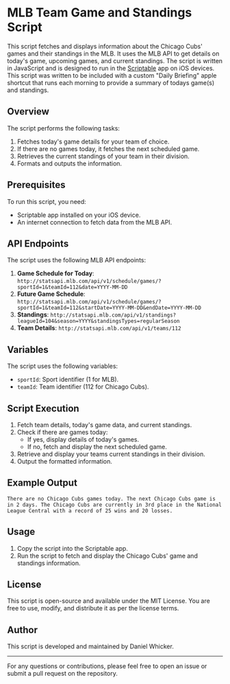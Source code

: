 # MLB Team Game and Standings Script

This script fetches and displays information about the Chicago Cubs' games and their standings in the MLB. It uses the MLB API to get details on today's game, upcoming games, and current standings.  The script is written in JavaScript and is designed to run in the [Scriptable](https://scriptable.app) app on iOS devices.  This script was written to be included with a custom "Daily Briefing" apple shortcut that runs each morning to provide a summary of todays game(s) and standings.

## Overview

The script performs the following tasks:

1. Fetches today's game details for your team of choice.
2. If there are no games today, it fetches the next scheduled game.
3. Retrieves the current standings of your team in their division.
4. Formats and outputs the information.

## Prerequisites

To run this script, you need:

- Scriptable app installed on your iOS device.
- An internet connection to fetch data from the MLB API.

## API Endpoints

The script uses the following MLB API endpoints:

1. **Game Schedule for Today**: `http://statsapi.mlb.com/api/v1/schedule/games/?sportId=1&teamId=112&date=YYYY-MM-DD`
2. **Future Game Schedule**: `http://statsapi.mlb.com/api/v1/schedule/games/?sportId=1&teamId=112&startDate=YYYY-MM-DD&endDate=YYYY-MM-DD`
3. **Standings**: `http://statsapi.mlb.com/api/v1/standings?leagueId=104&season=YYYY&standingsTypes=regularSeason`
4. **Team Details**: `http://statsapi.mlb.com/api/v1/teams/112`

## Variables

The script uses the following variables:

- `sportId`: Sport identifier (1 for MLB).
- `teamId`: Team identifier (112 for Chicago Cubs).

## Script Execution

1. Fetch team details, today's game data, and current standings.
2. Check if there are games today:
   - If yes, display details of today's games.
   - If no, fetch and display the next scheduled game.
3. Retrieve and display your teams current standings in their division.
4. Output the formatted information.

## Example Output

```text
There are no Chicago Cubs games today. The next Chicago Cubs game is in 2 days. The Chicago Cubs are currently in 3rd place in the National League Central with a record of 25 wins and 20 losses.
```

## Usage

1. Copy the script into the Scriptable app.
2. Run the script to fetch and display the Chicago Cubs' game and standings information.

## License

This script is open-source and available under the MIT License. You are free to use, modify, and distribute it as per the license terms.

## Author

This script is developed and maintained by Daniel Whicker.

---

For any questions or contributions, please feel free to open an issue or submit a pull request on the repository.
